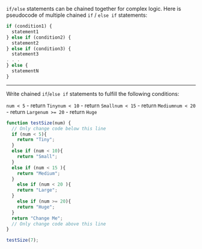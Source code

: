 `if/else` statements can be chained together for complex logic. Here is pseudocode of multiple chained `if` / `else if` statements:

```jsx
if (condition1) {
  statement1
} else if (condition2) {
  statement2
} else if (condition3) {
  statement3
. . .
} else {
  statementN
}
```

---

Write chained `if`/`else if` statements to fulfill the following conditions:

`num < 5` - return `Tinynum < 10` - return `Smallnum < 15` - return `Mediumnum < 20` - return `Largenum >= 20` - return `Huge`

```jsx
function testSize(num) {
  // Only change code below this line
  if (num < 5){
    return "Tiny";
  }
  else if (num < 10){
    return "Small";
  }
  else if (num < 15 ){
    return "Medium";
  }
    else if (num < 20 ){
    return "Large";
  }
    else if (num >= 20){
    return "Huge";
  }
  return "Change Me";
  // Only change code above this line
}

testSize(7);
```
